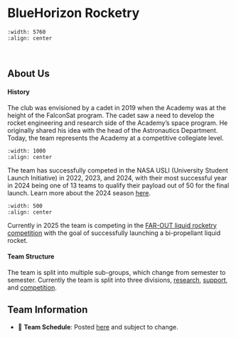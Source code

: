 # BlueHorizon Rocketry

```{image} ./pictures/BlueHorizonteampic.jpg  
:width: 5760  
:align: center  
```  
<br>

## About Us 

#### History 
The club was envisioned by a cadet in 2019 when the Academy was at the height of the FalconSat program. The cadet saw a need to develop the rocket engineering and research side of the
Academy’s space program. He originally shared his idea with the head of the Astronautics Department. Today, the team represents the Academy at a competitive collegiate level. 

```{image} ./pictures/BlueHorizons_ClubAccomplishments_Image.jpg  
:width: 1000 
:align: center  
``` 

The team has successfully competed in the NASA USLI (University Student Launch Initiative) in 2022, 2023, and 2024, with their most successful year in 2024 being one of 13 teams to qualify their payload out of 50 for the final launch. Learn more about the 2024 season [here](2024.md).

```{image} ./pictures/payload.jpg  
:width: 500 
:align: center  
``` 

Currently in 2025 the team is competing in the [FAR-OUT liquid rocketry competition](https://www.faroutlaunch.org/teams) with the goal of successfully launching a bi-propellant liquid rocket. 



#### Team Structure
The team is split into multiple sub-groups, which change from semester to semester. Currently the team is split into three divisions, [research](research.md), [support](support.md), and [competition](competition.md). 


## Team Information
- 📆 **Team Schedule**: Posted [here](schedule.md) and subject to change.

